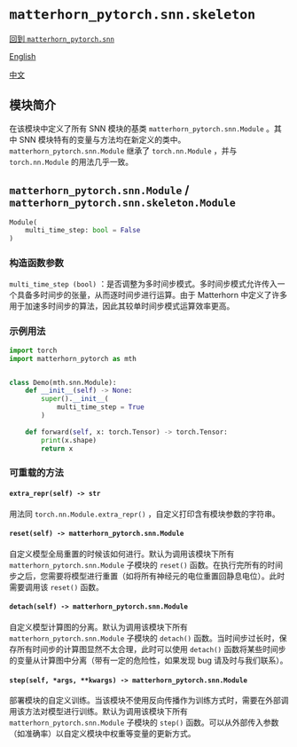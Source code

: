 # `matterhorn_pytorch.snn.skeleton`

[回到 `matterhorn_pytorch.snn`](./README.md)

[English](../../en_us/snn/2_skeleton.md)

[中文](../../zh_cn/snn/2_skeleton.md)

## 模块简介

在该模块中定义了所有 SNN 模块的基类 `matterhorn_pytorch.snn.Module` 。其中 SNN 模块特有的变量与方法均在新定义的类中。 `matterhorn_pytorch.snn.Module` 继承了 `torch.nn.Module` ，并与 `torch.nn.Module` 的用法几乎一致。

## `matterhorn_pytorch.snn.Module` / `matterhorn_pytorch.snn.skeleton.Module`

```python
Module(
    multi_time_step: bool = False
)
```

### 构造函数参数

`multi_time_step (bool)` ：是否调整为多时间步模式。多时间步模式允许传入一个具备多时间步的张量，从而逐时间步进行运算。由于 Matterhorn 中定义了许多用于加速多时间步的算法，因此其较单时间步模式运算效率更高。

### 示例用法

```python
import torch
import matterhorn_pytorch as mth


class Demo(mth.snn.Module):
    def __init__(self) -> None:
        super().__init__(
            multi_time_step = True
        )
    
    def forward(self, x: torch.Tensor) -> torch.Tensor:
        print(x.shape)
        return x
```

### 可重载的方法

#### `extra_repr(self) -> str`

用法同 `torch.nn.Module.extra_repr()` ，自定义打印含有模块参数的字符串。

#### `reset(self) -> matterhorn_pytorch.snn.Module`

自定义模型全局重置的时候该如何进行。默认为调用该模块下所有 `matterhorn_pytorch.snn.Module` 子模块的 `reset()` 函数。在执行完所有的时间步之后，您需要将模型进行重置（如将所有神经元的电位重置回静息电位）。此时需要调用该 `reset()` 函数。

#### `detach(self) -> matterhorn_pytorch.snn.Module`

自定义模型计算图的分离。默认为调用该模块下所有 `matterhorn_pytorch.snn.Module` 子模块的 `detach()` 函数。当时间步过长时，保存所有时间步的计算图显然不太合理，此时可以使用 `detach()` 函数将某些时间步的变量从计算图中分离（带有一定的危险性，如果发现 bug 请及时与我们联系）。

#### `step(self, *args, **kwargs) -> matterhorn_pytorch.snn.Module`

部署模块的自定义训练。当该模块不使用反向传播作为训练方式时，需要在外部调用该方法对模型进行训练。默认为调用该模块下所有 `matterhorn_pytorch.snn.Module` 子模块的 `step()` 函数。可以从外部传入参数（如准确率）以自定义模块中权重等变量的更新方式。